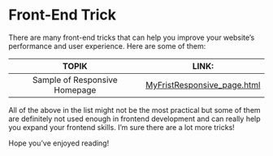# Front-End Trick


There are many front-end tricks that can help you improve your website’s performance and user experience. Here are some of them:

|   TOPIK  |     LINK:  |
| :--------------:| :----------: |
|Sample of Responsive Homepage|[MyFristResponsive_page.html]("SampleResponsiveHomepage/")|


All of the above in the list might not be the most practical but some of them are definitely not used enough in frontend development and can really help you expand your frontend skills. I’m sure there are a lot more tricks!

Hope you’ve enjoyed reading!

